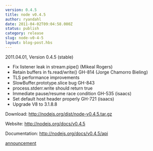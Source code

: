 ```yaml
---
version: 0.4.5
title: node v0.4.5
author: ryandahl
date: 2011-04-02T09:04:58.000Z
status: publish
category: release
slug: node-v0-4-5
layout: blog-post.hbs
---
```


2011.04.01, Version 0.4.5 (stable)
<ul>
<li> Fix listener leak in stream.pipe() (Mikeal Rogers)
<li> Retain buffers in fs.read/write() GH-814 (Jorge Chamorro Bieling)
<li> TLS performance improvements
<li> SlowBuffer.prototype.slice bug GH-843
<li> process.stderr.write should return true
<li> Immediate pause/resume race condition GH-535 (isaacs)
<li> Set default host header properly GH-721 (isaacs)
<li> Upgrade V8 to 3.1.8.8</ul>



Download: <a href="http://nodejs.org/dist/node-v0.4.5.tar.gz">http://nodejs.org/dist/node-v0.4.5.tar.gz</a>

Website: <a href="http://nodejs.org/docs/v0.4.5">http://nodejs.org/docs/v0.4.5</a>

Documentation: <a href="http://nodejs.org/docs/v0.4.5/api">http://nodejs.org/docs/v0.4.5/api</a>


<a href="https://groups.google.com/d/topic/nodejs/aOC7SRLJhQY/discussion">announcement</a>
